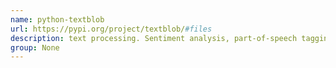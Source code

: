```yaml
---
name: python-textblob
url: https://pypi.org/project/textblob/#files
description: text processing. Sentiment analysis, part-of-speech tagging, and more. URL : https://pypi.org/project/textblob/#files Groups : None
group: None
---
```

